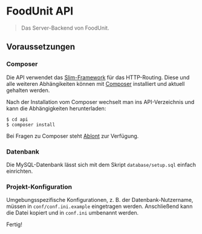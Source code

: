 # FoodUnit API
> Das Server-Backend von FoodUnit.

## Voraussetzungen

### Composer

Die API verwendet das [Slim-Framework](http://www.slimframework.com/) für das HTTP-Routing. Diese und alle weiteren Abhängikeiten können mit [Composer](https://getcomposer.org/) installiert und aktuell gehalten werden.

Nach der Installation vom Composer wechselt man ins API-Verzeichnis und kann die Abhängigkeiten herunterladen:

```
$ cd api
$ composer install
```

Bei Fragen zu Composer steht [Ablont](https://github.com/ablont) zur Verfügung.

### Datenbank

Die MySQL-Datenbank lässt sich mit dem Skript `database/setup.sql` einfach einrichten.

### Projekt-Konfiguration

Umgebungsspezifische Konfigurationen, z. B. der Datenbank-Nutzername, müssen in `conf/conf.ini.example` eingetragen werden. Anschließend kann die Datei kopiert und in `conf.ini` umbenannt werden.

Fertig!
